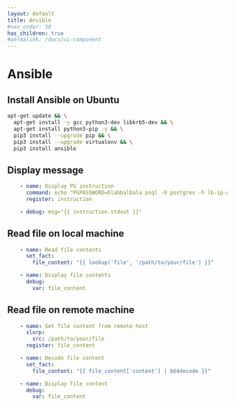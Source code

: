 ```yaml
---
layout: default
title: Ansible
#nav_order: 50
has_children: true
#permalink: /docs/ui-component
---
```


# Ansible

## Install Ansible on Ubuntu

```bash
apt-get update && \
  apt-get install -y gcc python3-dev libkrb5-dev && \
  apt-get install python3-pip -y && \
  pip3 install --upgrade pip && \
  pip3 install --upgrade virtualenv && \
  pip3 install ansible
```

## Display message

```yaml
    - name: Display PG instruction
      command: echo "PGPASSWORD=blabbalbala psql -U postgres -h lb-ip-goes-here -p 5432"
      register: instruction

    - debug: msg="{{ instruction.stdout }}"
```

## Read file on local machine

```yaml
    - name: Read file contents
      set_fact:
        file_content: "{{ lookup('file', '/path/to/your/file') }}"

    - name: Display file contents
      debug:
        var: file_content
```


## Read file on remote machine

```yaml
    - name: Get file content from remote host
      slurp:
        src: /path/to/your/file
      register: file_content

    - name: Decode file content
      set_fact:
        file_content: "{{ file_content['content'] | b64decode }}"

    - name: Display file content
      debug:
        var: file_content
```


